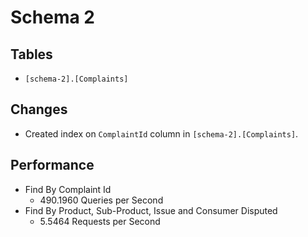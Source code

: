 # Schema 2

## Tables

* `[schema-2].[Complaints]`

## Changes

* Created index on `ComplaintId` column in `[schema-2].[Complaints]`.

## Performance

* Find By Complaint Id
    * 490.1960 Queries per Second
* Find By Product, Sub-Product, Issue and Consumer Disputed
    * 5.5464 Requests per Second
